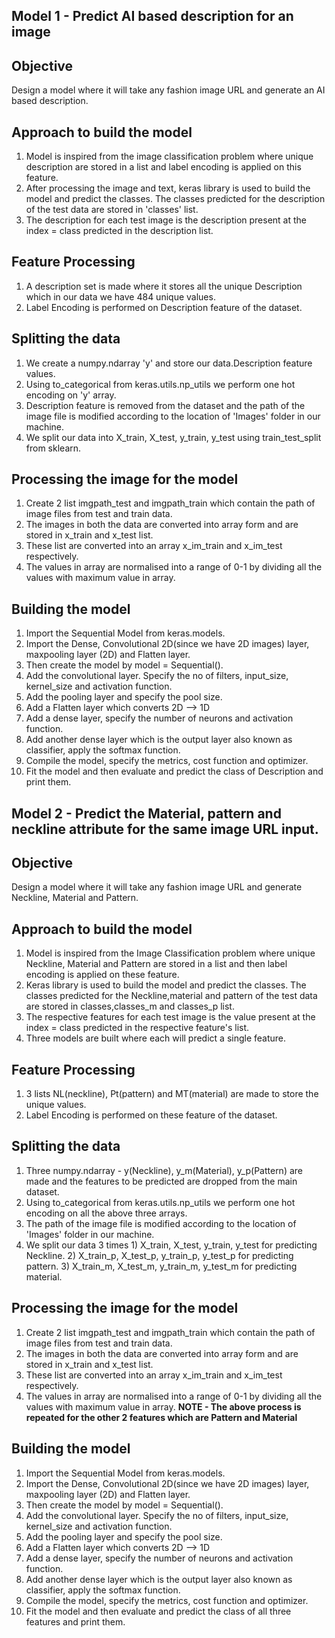 ## Model 1 - Predict AI based description for an image

## Objective
Design a model where it will take any fashion image URL and
generate an AI based description.

## Approach to build the model
1. Model is inspired from the image classification problem where unique description are stored in a list and label encoding is applied on this feature. 
2. After processing the image and text, keras library is used to build the model and predict the classes. The classes predicted for the description of the test data are stored in 'classes' list.
3. The description for each test image is the description present at the index = class predicted in the description list.

## Feature Processing
1. A description set is made where it stores all the unique Description which in our data we have 484 unique values.
2. Label Encoding is performed on Description feature of the dataset.

## Splitting the data
1. We create a numpy.ndarray 'y' and store our data.Description feature values. 
2. Using to_categorical from keras.utils.np_utils we perform one hot encoding on 'y' array.
3. Description feature is removed from the dataset and the path of the image file is modified according to the location of 'Images' folder in our machine.
4. We split our data into X_train, X_test, y_train, y_test using train_test_split from sklearn.

## Processing the image for the model
1. Create 2 list imgpath_test and imgpath_train which contain the path of image files from test and train data.
2. The images in both the data are converted into array form and are stored in x_train and x_test list.
3. These list are converted into an array x_im_train and x_im_test respectively. 
4. The values in array are normalised into a range of 0-1 by dividing all the values with maximum value in array.

## Building the model
1. Import the Sequential Model from keras.models.
2. Import the Dense, Convolutional 2D(since we have 2D images) layer, maxpooling layer (2D) and Flatten layer.
3. Then create the model by model = Sequential().
4. Add the convolutional layer. Specify the no of filters, input_size, kernel_size and activation function.
5. Add the pooling layer and specify the pool size.
6. Add a Flatten layer which converts 2D --> 1D
7. Add a dense layer, specify the number of neurons and activation function.
8. Add another dense layer which is the output layer also known as classifier, apply the softmax function.
9. Compile the model, specify the metrics, cost function and optimizer.
10. Fit the model and then evaluate and predict the class of Description and print them. 

## Model 2 - Predict the Material, pattern and neckline attribute for the same image URL input.

## Objective
Design a model where it will take any fashion image URL and generate Neckline, Material and Pattern.

## Approach to build the model
1. Model is inspired from the Image Classification problem where unique Neckline, Material and Pattern are stored in a list and then label encoding is applied on these feature.
2. Keras library is used to build the model and predict the classes. The classes predicted for the Neckline,material and pattern of the test data are stored in classes,classes_m and classes_p list.
3. The respective features for each test image is the value present at the index = class predicted in the respective feature's list.
4. Three models are built where each will predict a single feature.

## Feature Processing
1. 3 lists NL(neckline), Pt(pattern) and MT(material) are made to store the unique values. 
2. Label Encoding is performed on these feature of the dataset.

## Splitting the data
1. Three numpy.ndarray -  y(Neckline), y_m(Material), y_p(Pattern) are made and the features to be predicted are dropped from the main dataset. 
2. Using to_categorical from keras.utils.np_utils we perform one hot encoding on all the above three arrays.
3. The path of the image file is modified according to the location of 'Images' folder in our machine.
4. We split our data 3 times 1) X_train, X_test, y_train, y_test for predicting Neckline. 2) X_train_p, X_test_p, y_train_p, y_test_p for predicting pattern. 3) X_train_m, X_test_m, y_train_m, y_test_m for predicting material. 

## Processing the image for the model
1. Create 2 list imgpath_test and imgpath_train which contain the path of image files from test and train data.
2. The images in both the data are converted into array form and are stored in x_train and x_test list.
3. These list are converted into an array x_im_train and x_im_test respectively. 
4. The values in array are normalised into a range of 0-1 by dividing all the values with maximum value in array.
**NOTE - The above process is repeated for the other 2 features which are Pattern and Material** 

## Building the model
1. Import the Sequential Model from keras.models.
2. Import the Dense, Convolutional 2D(since we have 2D images) layer, maxpooling layer (2D) and Flatten layer.
3. Then create the model by model = Sequential().
4. Add the convolutional layer. Specify the no of filters, input_size, kernel_size and activation function.
5. Add the pooling layer and specify the pool size.
6. Add a Flatten layer which converts 2D --> 1D
7. Add a dense layer, specify the number of neurons and activation function.
8. Add another dense layer which is the output layer also known as classifier, apply the softmax function.
9. Compile the model, specify the metrics, cost function and optimizer.
10. Fit the model and then evaluate and predict the class of all three features and print them. 
